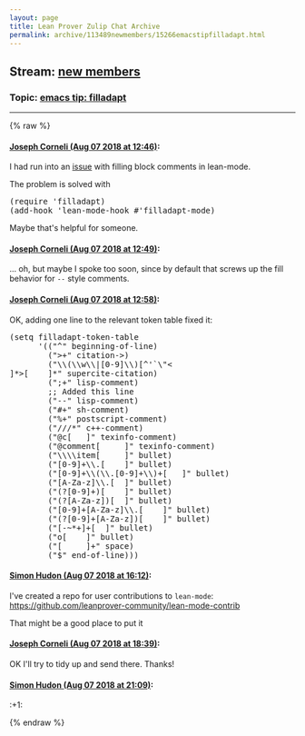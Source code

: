 ```yaml
---
layout: page
title: Lean Prover Zulip Chat Archive 
permalink: archive/113489newmembers/15266emacstipfilladapt.html
---
```


## Stream: [new members](index.html)
### Topic: [emacs tip: filladapt](15266emacstipfilladapt.html)

---


{% raw %}
#### [ Joseph Corneli (Aug 07 2018 at 12:46)](https://leanprover.zulipchat.com/#narrow/stream/113489-new%20members/topic/emacs%20tip%3A%20filladapt/near/131036154):
<p>I had run into an <a href="https://github.com/leanprover/lean-mode/issues/7" target="_blank" title="https://github.com/leanprover/lean-mode/issues/7">issue</a> with filling block comments in lean-mode.</p>
<p>The problem is solved with</p>
<div class="codehilite"><pre><span></span>(require &#39;filladapt)
(add-hook &#39;lean-mode-hook #&#39;filladapt-mode)
</pre></div>


<p>Maybe that's helpful for someone.</p>

#### [ Joseph Corneli (Aug 07 2018 at 12:49)](https://leanprover.zulipchat.com/#narrow/stream/113489-new%20members/topic/emacs%20tip%3A%20filladapt/near/131036263):
<p>... oh, but maybe I spoke too soon, since by default that screws up the fill behavior for <code>--</code> style comments.</p>

#### [ Joseph Corneli (Aug 07 2018 at 12:58)](https://leanprover.zulipchat.com/#narrow/stream/113489-new%20members/topic/emacs%20tip%3A%20filladapt/near/131036781):
<p>OK, adding one line to the relevant token table fixed it:</p>
<div class="codehilite"><pre><span></span>(setq filladapt-token-table
      &#39;((&quot;^&quot; beginning-of-line)
        (&quot;&gt;+&quot; citation-&gt;)
        (&quot;\\(\\w\\|[0-9]\\)[^&#39;`\&quot;&lt;
]*&gt;[    ]*&quot; supercite-citation)
        (&quot;;+&quot; lisp-comment)
        ;; Added this line
        (&quot;--&quot; lisp-comment)
        (&quot;#+&quot; sh-comment)
        (&quot;%+&quot; postscript-comment)
        (&quot;///*&quot; c++-comment)
        (&quot;@c[   ]&quot; texinfo-comment)
        (&quot;@comment[     ]&quot; texinfo-comment)
        (&quot;\\\\item[     ]&quot; bullet)
        (&quot;[0-9]+\\.[    ]&quot; bullet)
        (&quot;[0-9]+\\(\\.[0-9]+\\)+[   ]&quot; bullet)
        (&quot;[A-Za-z]\\.[  ]&quot; bullet)
        (&quot;(?[0-9]+)[    ]&quot; bullet)
        (&quot;(?[A-Za-z])[  ]&quot; bullet)
        (&quot;[0-9]+[A-Za-z]\\.[    ]&quot; bullet)
        (&quot;(?[0-9]+[A-Za-z])[    ]&quot; bullet)
        (&quot;[-~*+]+[  ]&quot; bullet)
        (&quot;o[    ]&quot; bullet)
        (&quot;[     ]+&quot; space)
        (&quot;$&quot; end-of-line)))
</pre></div>

#### [ Simon Hudon (Aug 07 2018 at 16:12)](https://leanprover.zulipchat.com/#narrow/stream/113489-new%20members/topic/emacs%20tip%3A%20filladapt/near/131046804):
<p>I've created a repo for user contributions to <code>lean-mode</code>: <a href="https://github.com/leanprover-community/lean-mode-contrib" target="_blank" title="https://github.com/leanprover-community/lean-mode-contrib">https://github.com/leanprover-community/lean-mode-contrib</a></p>
<p>That might be a good place to put it</p>

#### [ Joseph Corneli (Aug 07 2018 at 18:39)](https://leanprover.zulipchat.com/#narrow/stream/113489-new%20members/topic/emacs%20tip%3A%20filladapt/near/131055013):
<p>OK I'll try to tidy up and send there. Thanks!</p>

#### [ Simon Hudon (Aug 07 2018 at 21:09)](https://leanprover.zulipchat.com/#narrow/stream/113489-new%20members/topic/emacs%20tip%3A%20filladapt/near/131063330):
<p><span class="emoji emoji-1f44d" title="+1">:+1:</span></p>


{% endraw %}
